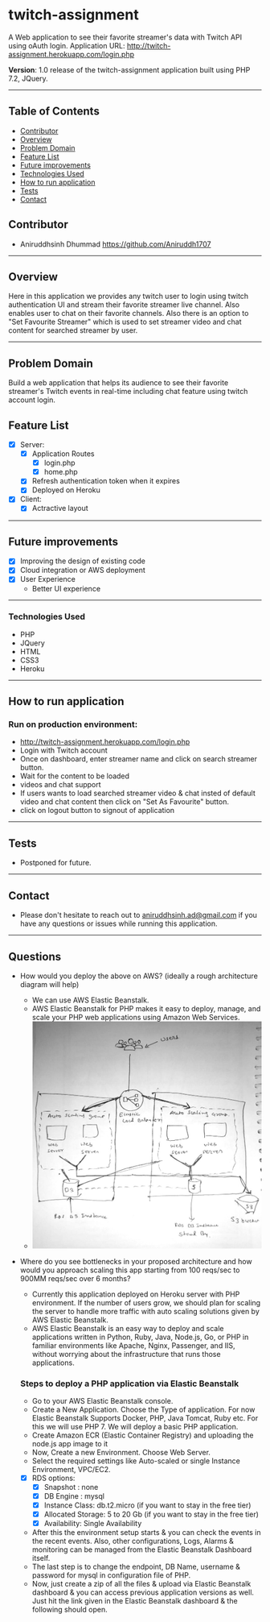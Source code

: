# twitch-assignment
A Web application to see their favorite streamer's data with Twitch API using oAuth login.
Application URL: http://twitch-assignment.herokuapp.com/login.php

**Version**: 1.0 release of the twitch-assignment application built using PHP 7.2, JQuery.
***

## Table of Contents
* [Contributor](#contributor)
* [Overview](#overview)
* [Problem Domain](#problem-domain)
* [Feature List](#feature-list)
* [Future improvements](#future-improvements)
* [Technologies Used](#technologies-used)
* [How to run application](#How-to-run-application)
* [Tests](#tests)
* [Contact](#Contact)

## Contributor
* Aniruddhsinh Dhummad https://github.com/Aniruddh1707 
***

## Overview
Here in this application we provides any twitch user to login using twitch authentication UI and stream their favorite streamer live channel. Also enables user to chat on their favorite channels.
Also there is an option to "Set Favourite Streamer" which is used to set streamer video and chat content for searched streamer by user. 
***

## Problem Domain
Build a web application that helps its audience to see their favorite streamer's Twitch events in real-time including chat feature using twitch account login.

## Feature List

- [x] Server:
  - [x] Application Routes
    - [x] login.php
    - [x] home.php
  - [x] Refresh authentication token when it expires
  - [x] Deployed on Heroku

- [x] Client:
    - [x] Actractive layout 
***
## Future improvements
- [x] Improving the design of existing code
- [x] Cloud integration or AWS deployment
- [x] User Experience
    - Better UI experience
***
### Technologies Used
* PHP
* JQuery
* HTML
* CSS3
* Heroku
***

## How to run application
   
### Run on production environment:
* http://twitch-assignment.herokuapp.com/login.php
* Login with Twitch account
* Once on dashboard, enter streamer name and click on search streamer button. 
* Wait for the content to be loaded
* videos and chat support
* If users wants to load searched streamer video & chat insted of default video and chat content then click on "Set As Favourite" button.
* click on logout button to signout of application
***
## Tests
* Postponed for future.
***
## Contact
* Please don't hesitate to reach out to aniruddhsinh.ad@gmail.com if you have any questions or issues while running this application. 
***
## Questions
* How would you deploy the above on AWS? (ideally a rough architecture diagram will help)
    * We can use AWS Elastic Beanstalk.
    * AWS Elastic Beanstalk for PHP makes it easy to deploy, manage, and scale your PHP web applications using Amazon Web Services.
    * ![alt text](https://github.com/Aniruddh1707/twitch-assignment/blob/master/AWS.jpeg)
*  Where do you see bottlenecks in your proposed architecture and how would you approach scaling this app starting from 100 reqs/sec to 900MM reqs/sec over 6 months?

   * Currently this application deployed on Heroku server with PHP environment. If the number of users grow, we should plan for scaling the server to handle more traffic with auto scaling solutions given by AWS Elastic Beanstalk. 
   * AWS Elastic Beanstalk is an easy way to deploy and scale applications written in Python, Ruby, Java, Node.js, Go, or PHP in familiar environments like Apache, Nginx, Passenger, and IIS, without worrying about the infrastructure that runs those applications.
   ### Steps to deploy a PHP application via Elastic Beanstalk
   * Go to your AWS Elastic Beanstalk console.
   * Create a New Application. Choose the Type of application. For now Elastic Beanstalk Supports Docker, PHP, Java Tomcat, Ruby etc. For this we will use PHP 7. We will deploy a basic PHP application.
   * Create Amazon ECR (Elastic Container Registry) and uploading the node.js app image to it
   * Now, Create a new Environment. Choose Web Server.
   * Select the required settings like Auto-scaled or single Instance Environment, VPC/EC2.
   * [x] RDS options:
     - [x] Snapshot : none
     - [x] DB Engine : mysql
     - [x] Instance Class: db.t2.micro (if you want to stay in the free tier)
     - [x] Allocated Storage: 5 to 20 Gb (if you want to stay in the free tier)
     - [x] Availability: Single Availability
   * After this the environment setup starts & you can check the events in the recent events. Also, other configurations, Logs, Alarms & monitoring can be managed from the Elastic Beanstalk Dashboard itself.
   * The last step is to change the endpoint, DB Name, username & password for mysql in configuration file of PHP.
   * Now, just create a zip of all the files & upload via Elastic Beanstalk dashboard & you can access previous application versions as well. Just hit the link given in the Elastic Beanstalk dashboard & the following should open.		
